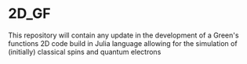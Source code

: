 # 2D_GF

This repository will contain any update in the development of a Green's functions 2D code build in Julia language allowing for the simulation of (initially) classical spins and quantum electrons
